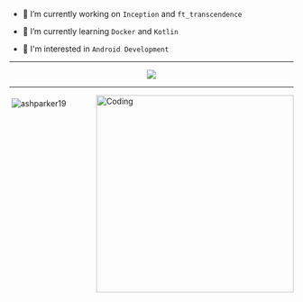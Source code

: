   
* 🔭 I’m currently working on `Inception` and `ft_transcendence`

* 🌱 I’m currently learning `Docker` and `Kotlin` 
  
* 🤖 I'm interested in `Android Development`
 
---

<p align="center">
  <a href="https://skillicons.dev">
    <img src="https://skillicons.dev/icons?i=c,cpp,kotlin,bash,linux,git,github,md" />
  </a>
</p>

---

<img align="right" alt="Coding" width="350" src="https://gifdb.com/images/high/programming-angry-punching-keyboard-fw45yh2e39g24ylb.gif">
<p>&nbsp;<img align="middle" src="https://github-readme-stats.vercel.app/api?username=ashparker19&show_icons=true&locale=en" alt="ashparker19" /></p>
